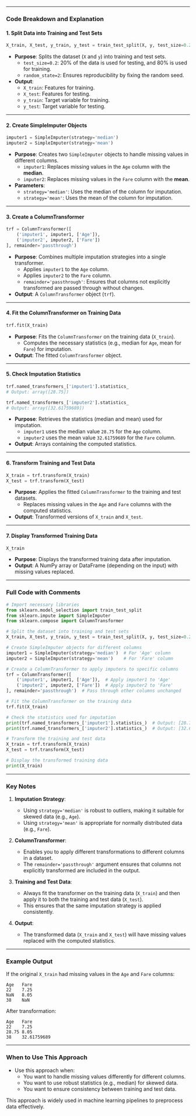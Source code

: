 
---

### **Code Breakdown and Explanation**

#### 1. **Split Data into Training and Test Sets**
```python
X_train, X_test, y_train, y_test = train_test_split(X, y, test_size=0.2, random_state=2)
```
- **Purpose**: Splits the dataset (`X` and `y`) into training and test sets.
  - `test_size=0.2`: 20% of the data is used for testing, and 80% is used for training.
  - `random_state=2`: Ensures reproducibility by fixing the random seed.
- **Output**:
  - `X_train`: Features for training.
  - `X_test`: Features for testing.
  - `y_train`: Target variable for training.
  - `y_test`: Target variable for testing.

---

#### 2. **Create SimpleImputer Objects**
```python
imputer1 = SimpleImputer(strategy='median')
imputer2 = SimpleImputer(strategy='mean')
```
- **Purpose**: Creates two `SimpleImputer` objects to handle missing values in different columns.
  - `imputer1`: Replaces missing values in the `Age` column with the **median**.
  - `imputer2`: Replaces missing values in the `Fare` column with the **mean**.
- **Parameters**:
  - `strategy='median'`: Uses the median of the column for imputation.
  - `strategy='mean'`: Uses the mean of the column for imputation.

---

#### 3. **Create a ColumnTransformer**
```python
trf = ColumnTransformer([
    ('imputer1', imputer1, ['Age']),
    ('imputer2', imputer2, ['Fare'])
], remainder='passthrough')
```
- **Purpose**: Combines multiple imputation strategies into a single transformer.
  - Applies `imputer1` to the `Age` column.
  - Applies `imputer2` to the `Fare` column.
  - `remainder='passthrough'`: Ensures that columns not explicitly transformed are passed through without changes.
- **Output**: A `ColumnTransformer` object (`trf`).

---

#### 4. **Fit the ColumnTransformer on Training Data**
```python
trf.fit(X_train)
```
- **Purpose**: Fits the `ColumnTransformer` on the training data (`X_train`).
  - Computes the necessary statistics (e.g., median for `Age`, mean for `Fare`) for imputation.
- **Output**: The fitted `ColumnTransformer` object.

---

#### 5. **Check Imputation Statistics**
```python
trf.named_transformers_['imputer1'].statistics_
# Output: array([28.75])

trf.named_transformers_['imputer2'].statistics_
# Output: array([32.61759689])
```
- **Purpose**: Retrieves the statistics (median and mean) used for imputation.
  - `imputer1` uses the median value `28.75` for the `Age` column.
  - `imputer2` uses the mean value `32.61759689` for the `Fare` column.
- **Output**: Arrays containing the computed statistics.

---

#### 6. **Transform Training and Test Data**
```python
X_train = trf.transform(X_train)
X_test = trf.transform(X_test)
```
- **Purpose**: Applies the fitted `ColumnTransformer` to the training and test datasets.
  - Replaces missing values in the `Age` and `Fare` columns with the computed statistics.
- **Output**: Transformed versions of `X_train` and `X_test`.

---

#### 7. **Display Transformed Training Data**
```python
X_train
```
- **Purpose**: Displays the transformed training data after imputation.
- **Output**: A NumPy array or DataFrame (depending on the input) with missing values replaced.

---

### **Full Code with Comments**
```python
# Import necessary libraries
from sklearn.model_selection import train_test_split
from sklearn.impute import SimpleImputer
from sklearn.compose import ColumnTransformer

# Split the dataset into training and test sets
X_train, X_test, y_train, y_test = train_test_split(X, y, test_size=0.2, random_state=2)

# Create SimpleImputer objects for different columns
imputer1 = SimpleImputer(strategy='median')  # For 'Age' column
imputer2 = SimpleImputer(strategy='mean')    # For 'Fare' column

# Create a ColumnTransformer to apply imputers to specific columns
trf = ColumnTransformer([
    ('imputer1', imputer1, ['Age']),  # Apply imputer1 to 'Age'
    ('imputer2', imputer2, ['Fare'])  # Apply imputer2 to 'Fare'
], remainder='passthrough')  # Pass through other columns unchanged

# Fit the ColumnTransformer on the training data
trf.fit(X_train)

# Check the statistics used for imputation
print(trf.named_transformers_['imputer1'].statistics_)  # Output: [28.75]
print(trf.named_transformers_['imputer2'].statistics_)  # Output: [32.61759689]

# Transform the training and test data
X_train = trf.transform(X_train)
X_test = trf.transform(X_test)

# Display the transformed training data
print(X_train)
```

---

### **Key Notes**
1. **Imputation Strategy**:
   - Using `strategy='median'` is robust to outliers, making it suitable for skewed data (e.g., `Age`).
   - Using `strategy='mean'` is appropriate for normally distributed data (e.g., `Fare`).

2. **ColumnTransformer**:
   - Enables you to apply different transformations to different columns in a dataset.
   - The `remainder='passthrough'` argument ensures that columns not explicitly transformed are included in the output.

3. **Training and Test Data**:
   - Always fit the transformer on the training data (`X_train`) and then apply it to both the training and test data (`X_test`).
   - This ensures that the same imputation strategy is applied consistently.

4. **Output**:
   - The transformed data (`X_train` and `X_test`) will have missing values replaced with the computed statistics.

---

### **Example Output**
If the original `X_train` had missing values in the `Age` and `Fare` columns:
```
Age   Fare
22    7.25
NaN   8.05
38    NaN
```

After transformation:
```
Age   Fare
22    7.25
28.75 8.05
38    32.61759689
```

---

### **When to Use This Approach**
- Use this approach when:
  - You want to handle missing values differently for different columns.
  - You want to use robust statistics (e.g., median) for skewed data.
  - You want to ensure consistency between training and test data.

This approach is widely used in machine learning pipelines to preprocess data effectively.